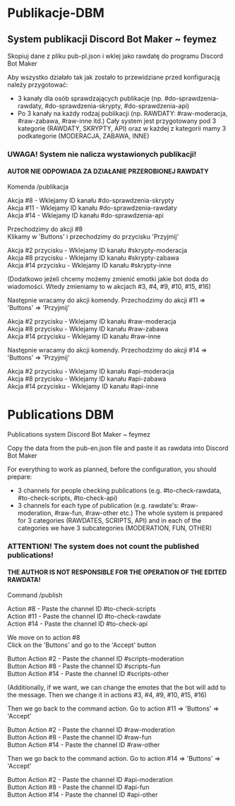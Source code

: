 # Publikacje-DBM 
## System publikacji Discord Bot Maker ~ feymez <br>

Skopiuj dane z pliku pub-pl.json i wklej jako rawdatę do programu Discord Bot Maker <br>

Aby wszystko działało tak jak zostało to przewidziane przed konfiguracją należy przygotować:
  - 3 kanały dla osób sprawdzających publikacje (np. #do-sprawdzenia-rawdaty, #do-sprawdzenia-skrypty, #do-sprawdzenia-api)
  - Po 3 kanały na każdy rodzaj publikacji (np. RAWDATY: #raw-moderacja, #raw-zabawa, #raw-inne itd.)
Cały system jest przygotowany pod 3 kategorie (RAWDATY, SKRYPTY, API) oraz w każdej z kategorii mamy 3 podkategorie (MODERACJA, ZABAWA, INNE)

### UWAGA! System nie nalicza wystawionych publikacji!

#### AUTOR NIE ODPOWIADA ZA DZIAŁANIE PRZEROBIONEJ RAWDATY

Komenda /publikacja <br>

Akcja #8 - Wklejamy ID kanału #do-sprawdzenia-skrypty <br>
Akcja #11 - Wklejamy ID kanału #do-sprawdzenia-rawdaty <br>
Akcja #14 - Wklejamy ID kanału #do-sprawdzenia-api <br>
 
Przechodzimy do akcji #8 <br>
Klikamy w 'Buttons' i przechodzimy do przycisku 'Przyjmij' <br>

Akcja #2 przycisku - Wklejamy ID kanału #skrypty-moderacja <br>
Akcja #8 przycisku - Wklejamy ID kanału #skrypty-zabawa <br>
Akcja #14 przycisku - Wklejamy ID kanału #skrypty-inne <br>

(Dodatkowo jeżeli chcemy możemy zmienić emotki jakie bot doda do wiadomości. Wtedy zmieniamy to w akcjach #3, #4, #9, #10, #15, #16) <br>

Następnie wracamy do akcji komendy. Przechodzimy do akcji #11 => 'Buttons' => 'Przyjmij' <br>

Akcja #2 przycisku - Wklejamy ID kanału #raw-moderacja <br>
Akcja #8 przycisku - Wklejamy ID kanału #raw-zabawa <br>
Akcja #14 przycisku - Wklejamy ID kanału #raw-inne <br>

Następnie wracamy do akcji komendy. Przechodzimy do akcji #14 => 'Buttons' => 'Przyjmij' <br>

Akcja #2 przycisku - Wklejamy ID kanału #api-moderacja <br>
Akcja #8 przycisku - Wklejamy ID kanału #api-zabawa <br>
Akcja #14 przycisku - Wklejamy ID kanału #api-inne <br>

# Publications DBM
Publications system Discord Bot Maker ~ feymez <br>

Copy the data from the pub-en.json file and paste it as rawdata into Discord Bot Maker <br>

For everything to work as planned, before the configuration, you should prepare:
  - 3 channels for people checking publications (e.g. #to-check-rawdata, #to-check-scripts, #to-check-api)
  - 3 channels for each type of publication (e.g. rawdate's: #raw-moderation, #raw-fun, #raw-other etc.)
The whole system is prepared for 3 categories (RAWDATES, SCRIPTS, API) and in each of the categories we have 3 subcategories (MODERATION, FUN, OTHER)

### ATTENTION! The system does not count the published publications!


#### THE AUTHOR IS NOT RESPONSIBLE FOR THE OPERATION OF THE EDITED RAWDATA!

Command /publish <br>

Action #8 - Paste the channel ID #to-check-scripts <br>
Action #11 - Paste the channel ID #to-check-rawdate <br>
Action #14 - Paste the channel ID #to-check-api <br>

We move on to action #8 <br>
Click on the 'Buttons' and go to the 'Accept' button <br>

Button Action #2 - Paste the channel ID #scripts-moderation <br>
Button Action #8 - Paste the channel ID #scripts-fun <br>
Button Action #14 - Paste the channel ID #scripts-other <br>

(Additionally, if we want, we can change the emotes that the bot will add to the message. Then we change it in actions #3, #4, #9, #10, #15, #16) <br>

Then we go back to the command action. Go to action #11 => 'Buttons' => 'Accept' <br>

Button Action #2 - Paste the channel ID #raw-moderation <br>
Button Action #8 - Paste the channel ID #raw-fun <br>
Button Action #14 - Paste the channel ID #raw-other <br>

Then we go back to the command action. Go to action #14 => 'Buttons' => 'Accept' <br>

Button Action #2 - Paste the channel ID #api-moderation <br>
Button Action #8 - Paste the channel ID #api-fun <br>
Button Action #14 - Paste the channel ID #api-other <br>
